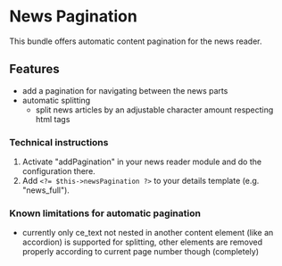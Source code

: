 # News Pagination

This bundle offers automatic content pagination for the news reader.

## Features

- add a pagination for navigating between the news parts
- automatic splitting
    - split news articles by an adjustable character amount respecting html tags

### Technical instructions

1. Activate "addPagination" in your news reader module and do the configuration there.
2. Add `<?= $this->newsPagination ?>` to your details template (e.g. "news_full").

### Known limitations for automatic pagination

- currently only ce_text not nested in another content element (like an accordion) is supported for splitting, other elements are removed properly according to current page number though (completely)